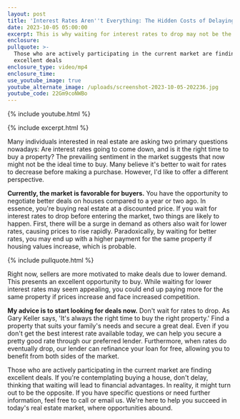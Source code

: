 ```yaml
---
layout: post
title: 'Interest Rates Aren''t Everything: The Hidden Costs of Delaying Your Purchase'
date: 2023-10-05 05:00:00
excerpt: This is why waiting for interest rates to drop may not be the best move.
enclosure:
pullquote: >-
  Those who are actively participating in the current market are finding
  excellent deals
enclosure_type: video/mp4
enclosure_time:
use_youtube_image: true
youtube_alternate_image: /uploads/screenshot-2023-10-05-202236.jpg
youtube_code: 22Gm9coNWBo
---
```

{% include youtube.html %}

{% include excerpt.html %}

Many individuals interested in real estate are asking two primary questions nowadays: Are interest rates going to come down, and is it the right time to buy a property? The prevailing sentiment in the market suggests that now might not be the ideal time to buy. Many believe it's better to wait for rates to decrease before making a purchase. However, I'd like to offer a different perspective.

**Currently, the market is favorable for buyers.** You have the opportunity to negotiate better deals on houses compared to a year or two ago. In essence, you're buying real estate at a discounted price. If you wait for interest rates to drop before entering the market, two things are likely to happen. First, there will be a surge in demand as others also wait for lower rates, causing prices to rise rapidly. Paradoxically, by waiting for better rates, you may end up with a higher payment for the same property if housing values increase, which is probable.

{% include pullquote.html %}

Right now, sellers are more motivated to make deals due to lower demand. This presents an excellent opportunity to buy. While waiting for lower interest rates may seem appealing, you could end up paying more for the same property if prices increase and face increased competition.

**My advice is to start looking for deals now.** Don't wait for rates to drop. As Gary Keller says, 'It's always the right time to buy the right property.' Find a property that suits your family's needs and secure a great deal. Even if you don't get the best interest rate available today, we can help you secure a pretty good rate through our preferred lender. Furthermore, when rates do eventually drop, our lender can refinance your loan for free, allowing you to benefit from both sides of the market.

Those who are actively participating in the current market are finding excellent deals. If you're contemplating buying a house, don't delay, thinking that waiting will lead to financial advantages. In reality, it might turn out to be the opposite. If you have specific questions or need further information, feel free to call or email us. We're here to help you succeed in today's real estate market, where opportunities abound.